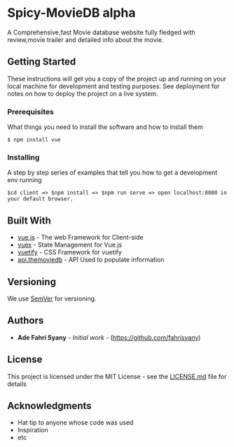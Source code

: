 # Spicy-MovieDB alpha


A Comprehensive,fast Movie database website fully fledged with review,movie trailer and detailed info about the movie.
 
## Getting Started

These instructions will get you a copy of the project up and running on your local machine for development and testing purposes. See deployment for notes on how to deploy the project on a live system.

### Prerequisites

What things you need to install the software and how to install them

```
$ npm install vue
```

### Installing

A step by step series of examples that tell you how to get a development env running


```
$cd client => $npm install => $npm run serve => open localhost:8080 in your default browser.
```



## Built With

* [vue.js](https://vuejs.org/) - The web Framework for Client-side
* [vuex](https://vuex.vuejs.org/) - State Management for Vue.js
* [vuetify](https://vuetifyjs.com) - CSS Framework for vuetify
* [api.themoviedb](https://developers.themoviedb.org) - API Used to populate information


## Versioning

We use [SemVer](http://semver.org/) for versioning.

## Authors

* **Ade Fahri Syany** - *Initial work* - (https://github.com/fahrisyany)


## License

This project is licensed under the MIT License - see the [LICENSE.md](LICENSE.md) file for details

## Acknowledgments

* Hat tip to anyone whose code was used
* Inspiration
* etc
